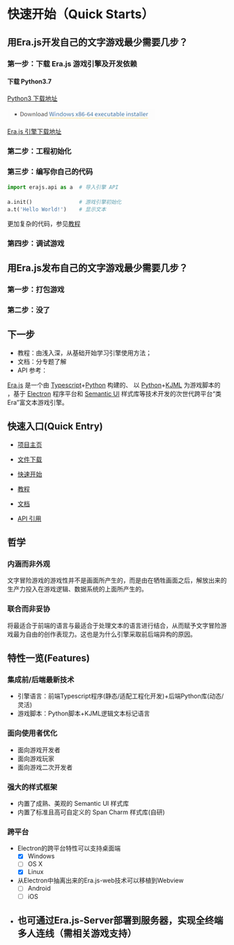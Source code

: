 # 快速开始（Quick Starts）

## 用Era.js开发自己的文字游戏最少需要几步？

### 第一步：下载 Era.js 游戏引擎及开发依赖

#### 下载 Python3.7

[Python3 下载地址](https://www.python.org/downloads/windows/)

<img src="1570965013343.png" alt="1570965013343" style="zoom: 50%;" />

[Era.js 引擎下载地址](https://github.com/miswanting/Era.js/releases)

### 第二步：工程初始化



### 第三步：编写你自己的代码

```python
import erajs.api as a  # 导入引擎 API

a.init()               # 游戏引擎初始化
a.t('Hello World!')    # 显示文本
```

更加复杂的代码，参见[教程]()

### 第四步：调试游戏

## 用Era.js发布自己的文字游戏最少需要几步？

### 第一步：打包游戏

### 第二步：没了

## 下一步

- 教程：由浅入深，从基础开始学习引擎使用方法；
- 文档：分专题了解
- API 参考：

[Era.js]() 是一个由 [Typescript]()+[Python]() 构建的、 以 [Python]()+[KJML]() 为游戏脚本的 ，基于 [Electron]() 程序平台和 [Semantic UI]() 样式库等技术开发的次世代跨平台“类Era”富文本游戏引擎。

## 快速入口(Quick Entry)

- [项目主页]()
- [文件下载]()



- [快速开始]()
- [教程]()
- [文档]()
- [API 引用]()

## 哲学

### 内涵而非外观

文字冒险游戏的游戏性并不是画面所产生的，而是由在牺牲画面之后，解放出来的生产力投入在游戏逻辑、数据系统的上面所产生的。

### 联合而非妥协

将最适合于前端的语言与最适合于处理文本的语言进行结合，从而赋予文字冒险游戏最为自由的创作表现力。这也是为什么引擎采取前后端异构的原因。

## 特性一览(Features)

### 集成前/后端最新技术

- 引擎语言：前端Typescript程序(静态/适配工程化开发)+后端Python库(动态/灵活)
- 游戏脚本：Python脚本+KJML逻辑文本标记语言

### 面向使用者优化

- 面向游戏开发者
- 面向游戏玩家
- 面向游戏二次开发者

### 强大的样式框架

- 内置了成熟、美观的 Semantic UI 样式库
- 内置了标准且高可自定义的 Span Charm 样式库(自研)

### 跨平台

- Electron的跨平台特性可以支持桌面端
  - [x] Windows
  - [ ] OS X
  - [x] Linux
- 从Electron中抽离出来的Era.js-web技术可以移植到Webview
  - [ ] Android
  - [ ] iOS
- 也可通过Era.js-Server部署到服务器，实现全终端多人连线（需相关游戏支持）
  - 